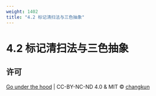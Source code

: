 ```yaml
---
weight: 1402
title: "4.2 标记清扫法与三色抽象"
---
```


# 4.2 标记清扫法与三色抽象

## 许可

[Go under the hood](https://github.com/changkun/go-under-the-hood) | CC-BY-NC-ND 4.0 & MIT &copy; [changkun](https://changkun.de)
